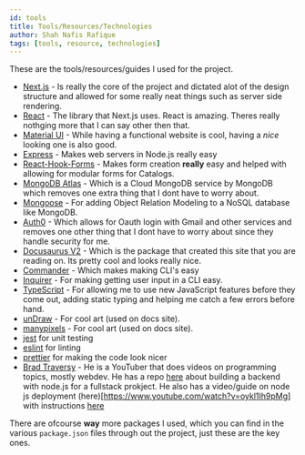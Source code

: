 ```yaml
---
id: tools
title: Tools/Resources/Technologies
author: Shah Nafis Rafique
tags: [tools, resource, technologies]
---
```


These are the tools/resources/guides I used for the project.

<!--truncate-->

- [Next.js](https://nextjs.org/) - Is really the core of the project and dictated alot of the design structure and allowed for some really neat things such as server side rendering.
- [React](https://reactjs.org/) - The library that Next.js uses. React is amazing. Theres really nothging more that I can say other then that.
- [Material UI](https://material-ui.com/) - While having a functional website is cool, having a *nice* looking one is also good.
- [Express](https://expressjs.com/) - Makes web servers in Node.js really easy 
- [React-Hook-Forms](https://react-hook-form.com/) - Makes form creation **really** easy and helped with allowing for modular forms for Catalogs.
- [MongoDB Atlas](https://www.mongodb.com/cloud/atlas) - Which is a Cloud MongoDB service by MongoDB which removes one extra thing that I dont have to worry about.
- [Mongoose](https://mongoosejs.com/) - For adding Object Relation Modeling to a NoSQL database like MongoDB.
- [Auth0](https://auth0.com/) - Which allows for Oauth login with Gmail and other services and removes one other thing that I dont have to worry about since they handle security for me.
- [Docusaurus V2](https://v2.docusaurus.io/) - Which is the package that created this site that you are reading on. Its pretty cool and looks really nice.
- [Commander](https://github.com/tj/commander.js#readme) - Which makes making CLI's easy
- [Inquirer](https://www.npmjs.com/package/inquirer) - For making getting user input in a CLI easy.
- [TypeScript](https://www.typescriptlang.org/) - For allowing me to use new JavaScript features before they come out, adding static typing  and helping me catch a few errors before hand.
- [unDraw](https://undraw.co/illustrations) - For cool art (used on docs site).
- [manypixels](https://www.manypixels.co/gallery/) - For cool art (used on docs site).
- [jest](https://jestjs.io/) for unit testing
- [eslint](https://eslint.org/) for linting
- [prettier](https://prettier.io/) for making the code look nicer
- [Brad Traversy](https://www.youtube.com/user/TechGuyWeb/featured) - He is a YouTuber that does videos on programming topics,
  mostly webdev. He has a repo
  [here](https://github.com/bradtraversy/devcamper-api) about building a backend
  with node.js for a fullstack prokject. He also has a video/guide on node js deployment (here)[https://www.youtube.com/watch?v=oykl1Ih9pMg] with instructions [here](https://gist.github.com/bradtraversy/cd90d1ed3c462fe3bddd11bf8953a896)

There are ofcourse **way** more packages I used, which you can find in the various `package.json` files through out the project, just these are the key ones.
